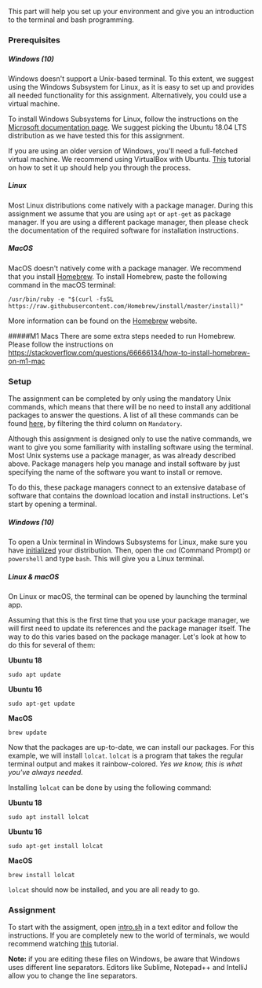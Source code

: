 This part will help you set up your environment and give you an introduction to the terminal and bash programming.

### Prerequisites
##### Windows (10)
Windows doesn't support a Unix-based terminal. To this extent, we suggest using the Windows Subsystem for Linux, as it is easy to set up and provides all needed functionality for this assignment.
Alternatively, you could use a virtual machine.

To install Windows Subsystems for Linux, follow the instructions on the [Microsoft documentation page](https://docs.microsoft.com/en-us/windows/wsl/install-win10).
We suggest picking the Ubuntu 18.04 LTS distribution as we have tested this for this assignment.

If you are using an older version of Windows, you'll need a full-fetched virtual machine. We recommend using VirtualBox with Ubuntu. [This](https://itsfoss.com/install-linux-in-virtualbox/) tutorial on how to set it up should help you through the process.

##### Linux
Most Linux distributions come natively with a package manager. During this assignment we assume that you are using `apt` or `apt-get` as package manager.
If you are using a different package manager, then please check the documentation of the required software for installation instructions.

##### MacOS
MacOS doesn't natively come with a package manager. We recommend that you install [Homebrew](https://brew.sh/).
To install Homebrew, paste the following command in the macOS terminal:

```shell script
/usr/bin/ruby -e "$(curl -fsSL https://raw.githubusercontent.com/Homebrew/install/master/install)"
```
More information can be found on the [Homebrew](https://brew.sh/) website.

#####M1 Macs
There are some extra steps needed to run Homebrew. 
Please follow the instructions on https://stackoverflow.com/questions/66666134/how-to-install-homebrew-on-m1-mac


### Setup
The assignment can be completed by only using the mandatory Unix commands, which means that there will be no need to install any additional packages to answer the questions.
A list of all these commands can be found [here](https://en.wikipedia.org/wiki/List_of_Unix_commands), by filtering the third column on `Mandatory`.

Although this assignment is designed only to use the native commands, we want to give you some familiarity with installing software using the terminal.
Most Unix systems use a package manager, as was already described above.
Package managers help you manage and install software by just specifying the name of the software you want to install or remove.

To do this, these package managers connect to an extensive database of software that contains the download location and install instructions.
Let's start by opening a terminal.

##### Windows (10)
To open a Unix terminal in Windows Subsystems for Linux, make sure you have [initialized](https://docs.microsoft.com/en-us/windows/wsl/initialize-distro) your distribution. Then, open the `cmd` (Command Prompt) or `powershell` and type `bash`.
This will give you a Linux terminal.

##### Linux & macOS
On Linux or macOS, the terminal can be opened by launching the terminal app.

Assuming that this is the first time that you use your package manager, we will first need to update its references and the package manager itself. The way to do this varies based on the package manager.
Let's look at how to do this for several of them:

**Ubuntu 18**
```shell script
sudo apt update
```

**Ubuntu 16**
```shell script
sudo apt-get update
```

**MacOS**
```shell script
brew update
```

Now that the packages are up-to-date, we can install our packages. For this example, we will install `lolcat`. `lolcat` is a program that takes the regular terminal output and makes it rainbow-colored.
_Yes we know, this is what you've always needed._

Installing `lolcat` can be done by using the following command:

**Ubuntu 18**
```shell script
sudo apt install lolcat
```

**Ubuntu 16**
```shell script
sudo apt-get install lolcat
```


**MacOS**
```shell script
brew install lolcat
```

`lolcat` should now be installed, and you are all ready to go.

### Assignment

To start with the assigment, open [intro.sh](<intro.sh>) in a text editor and follow the instructions.
If you are completely new to the world of terminals, we would recommend watching [this](https://www.youtube.com/watch?v=oxuRxtrO2Ag&t=576s) tutorial.

**Note:** if you are editing these files on Windows, be aware that Windows uses different line separators. Editors like Sublime, Notepad++ and IntelliJ allow you to change the line separators.
